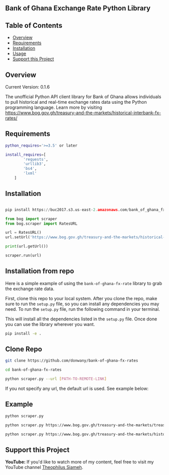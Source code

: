 ## Bank of Ghana Exchange Rate Python Library

## Table of Contents

- [Overview](#overview)
- [Requirements](#requirements)
- [Installation](#installation)
- [Usage](#usage)
- [Support this Project](#support-these-projects)

## Overview
Current Version: 0.1.6

The unofficial Python API client library for Bank of Ghana allows individuals to pull historical and real-time exchange rates data using the Python programming language. 
Learn more by visiting https://www.bog.gov.gh/treasury-and-the-markets/historical-interbank-fx-rates/

## Requirements
```bash
python_requires='>=3.5' or later

install_requires=[
        'requests',
        'urllib3',
        'bs4',
        'lxml'
    ]
```

## Installation

```python

pip install https://buc2017.s3.us-east-2.amazonaws.com/bank_of_ghana_fx_rates-0.1.6-py3-none-any.whl

```
```python
from bog import scraper
from bog.scraper import RatesURL

url = RatesURL()
url.setUrl('https://www.bog.gov.gh/treasury-and-the-markets/historical-interbank-fx-rates/')

print(url.getUrl())

scraper.run(url)

```

## Installation from repo

Here is a simple example of using the `bank-of-ghana-fx-rate` library to grab the exchange rate data.

First, clone this repo to your local system. After you clone the repo, make sure
to run the `setup.py` file, so you can install any dependencies you may need. To
run the `setup.py` file, run the following command in your terminal.

This will install all the dependencies listed in the `setup.py` file. Once done
you can use the library wherever you want.

```bash
pip install -e .
```

## Clone Repo
```bash
git clone https://github.com/donwany/bank-of-ghana-fx-rates

cd bank-of-ghana-fx-rates

python scraper.py --url [PATH-TO-REMOTE-LINK]
```
If you not specify any url, the default url is used. See example below:

## Example
```bash
python scraper.py

python scraper.py https://www.bog.gov.gh/treasury-and-the-markets/treasury-bill-rates/

python scraper.py https://www.bog.gov.gh/treasury-and-the-markets/historical-interbank-fx-rates/
```

## Support this Project
**YouTube:**
If you'd like to watch more of my content, feel free to visit my YouTube channel [Theophilus Siameh](https://www.youtube.com/channel/UCLR6pmwKhA0OsJBLeY0WF_A/videos?view_as=subscriber).
